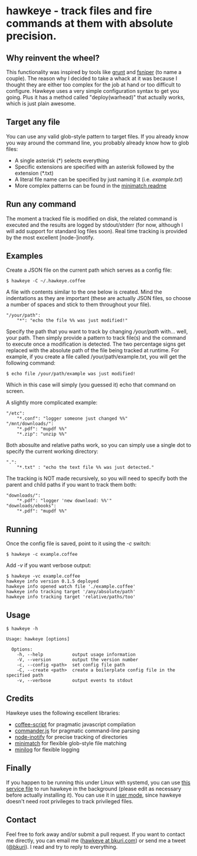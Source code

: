 # hawkeye - track files and fire commands at them with absolute precision.

Why reinvent the wheel?
-----------------------
This functionality was inspired by tools like [grunt][1] and [fsniper][2] (to name a couple). The reason why I decided to take a whack at it was because I thought they are either too complex for the job at hand or too difficult to configure. Hawkeye uses a very simple configuration syntax to get you going. Plus it has a method called "deploy(warhead)" that actually works, which is just plain awesome.

Target any file
---------------
You can use any valid glob-style pattern to target files. If you already know you way around the command line, you probably already know how to glob files:

* A single asterisk (\*) selects everything
* Specific extensions are specified with an asterisk followed by the extension (\*.txt)
* A literal file name can be specified by just naming it (i.e. *example.txt*)
* More complex patterns can be found in the [minimatch readme][3]

Run any command
---------------
The moment a tracked file is modified on disk, the related command is executed and the results are logged by stdout/stderr (for now, although I will add support for standard log files soon). Real time tracking is provided by the most excellent [node-]inotify.

Examples
--------
Create a JSON file on the current path which serves as a config file:

    $ hawkeye -C ~/.hawkeye.coffee

A file with contents similar to the one below is created. Mind the indentations as they are important (these are actually JSON files, so choose a number of spaces and stick to them throughout your file).

    "/your/path":
        "*": "echo the file %% was just modified!"

Specify the path that you want to track by changing */your/path* with... well, your path. Then simply provide a pattern to track file(s) and the command to execute once a modification is detected. The two percentage signs get replaced with the absolute path of the file being tracked at runtime. For example, if you create a file called /your/path/example.txt, you will get the following command:

    $ echo file /your/path/example was just modified!

Which in this case will simply (you guessed it) echo that command on screen.

A slightly more complicated example:

    "/etc":
        "*.conf": "logger someone just changed %%"
    "/mnt/downloads/":
        "*.pdf": "mupdf %%"
        "*.zip": "unzip %%"

Both abosulte and relative paths work, so you can simply use a single dot to specify the current working directory:

    ".":
        "*.txt" : "echo the text file %% was just detected."

The tracking is NOT made recursively, so you will need to specify both the parent and child paths if you want to track them both:

    "downloads/":
        "*.pdf": "logger 'new download: %%'"
    "downloads/ebooks":
        "*.pdf": "mupdf %%"

Running
-------
Once the config file is saved, point to it using the *-c* switch:

    $ hawkeye -c example.coffee

Add *-v* if you want verbose output:

    $ hawkeye -vc example.coffee
    hawkeye info version 0.1.5 deployed
    hawkeye info opened watch file './example.coffee'
    hawkeye info tracking target '/any/absolute/path'
    hawkeye info tracking target 'relative/paths/too'

Usage
-----
    $ hawkeye -h

    Usage: hawkeye [options]

      Options:
        -h, --help           output usage information
        -V, --version        output the version number
        -c, --config <path>  set config file path
        -C, --create <path>  create a boilerplate config file in the specified path
        -v, --verbose        output events to stdout

Credits
-------
Hawkeye uses the following excellent libraries:

* [coffee-script][3] for pragmatic javascript compilation
* [commander.js][4] for pragmatic command-line parsing
* [node-inotify][5] for precise tracking of directories
* [minimatch][6] for flexible glob-style file matching
* [minilog][7] for flexible logging

Finally
-------
If you happen to be running this under Linux with systemd, you can use [this service file][8] to run hawkeye in the background (please edit as necessary before actually installing it). You can use it in [user mode][9], since hawkeye doesn't need root privileges to track privileged files.

Contact
-------
Feel free to fork away and/or submit a pull request. If you want to contact me directly, you can email me ([hawkeye at bkuri.com][10]) or send me a tweet ([@bkuri][11]). I read and try to reply to everything.

[1]: http://gruntjs.com                                             "Grunt website"
[2]: https://github.com/l3ib/fsniper                                "fsniper"
[3]: https://coffeescript.org/                                      "CoffeeScript"
[4]: https://github.com/visionmedia/commander.js                    "Commander.js"
[5]: https://github.com/c4milo/node-inotify                         "node-inotify"
[6]: https://github.com/isaacs/minimatch                            "minimatch"
[7]: https://github.com/mixu/minilog                                "minilog"
[8]: https://github.com/bkuri/hawkeye/raw/master/hawkeye.service    "systemd service file"
[9]: https://wiki.archlinux.org/index.php/Systemd/User              "Arch FTW"
[10]: mailto:hawkeye@bkuri.com                                      "e-mail me"
[11]: https://twitter.com/bkuri                                     "tweet tweet"
